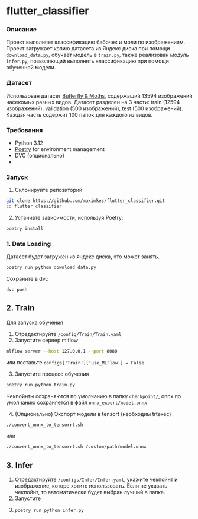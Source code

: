 # flutter_classifier

### Описание

Проект выполняет классификацию бабочек и моли по изображениям.
Проект загружает копию датасета из Яндекс диска при помощи `download_data.py`, обучает модель в `train.py`, также реализован модуль `infer.py`, позволяющий выполнять классификацию при помощи обученной модели.

### Датасет

Использован датасет [Butterfly &amp; Moths](https://www.kaggle.com/datasets/gpiosenka/butterfly-images40-species), содержащий 13594 изображений насекомых разных видов. Датасет разделен на 3 части: train (12594 изображений), validation (500 изображений), test (500 изображений). Каждая часть содержит 100 папок для каждого из видов.

### Требования

- Python 3.12
- [Poetry](https://python-poetry.org/docs/) for environment management
- DVC (опционально)
- 

### Запуск

1. Склонируйте репозиторий

```bash
git clone https://github.com/maximkes/flutter_classifier.git
cd flutter_classifier
```

2. Устанивте зависимости, используя Poetry:

```bash
poetry install
```

### 1. Data Loading

Датасет будет загружен из яндекс диска, это может занять.

```bash
poetry run python download_data.py
```

Сохраните в dvc

```bash
dvc push
```

## 2. Train

Для запуска обучения

1. Отредактируйте `/config/Train/Train.yaml`
2. Запустите сервер mlflow

```bash
mlflow server --host 127.0.0.1 --port 8080
```

или поставьте `configs['Train']['use_MLFlow'] = False`

3. Запустите процесс обучения

```bash
poetry run python train.py

```

Чекпойнты сохраняются по умолчанию в папку `checkpoint/`, onnx по умолчанию
сохраняется в файл `onnx_export/model.onnx`

4. (Опционально) Экспорт модели в tensort (необходим trtexec)
```bash
./convert_onnx_to_tensorrt.sh
```
или 
```bash
./convert_onnx_to_tensorrt.sh /custom/path/model.onnx
```

## 3. Infer

1. Отредактируйте `/configs/Infer/Infer.yaml`, укажите чекпойнт и изображение,
   которе хотите использовать. Если не указать чекпойнт, то автоматически будет
   выбран лучший в папке.
2. Запустите
3. ```bash
   poetry run python infer.py
   ```
